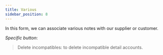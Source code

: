 ```yaml
---
title: Various
sidebar_position: 8
---
```


In this form, we can associate various notes with our supplier or customer.

*Specific button*:
> Delete incompatibles: to delete incompatible detail accounts.